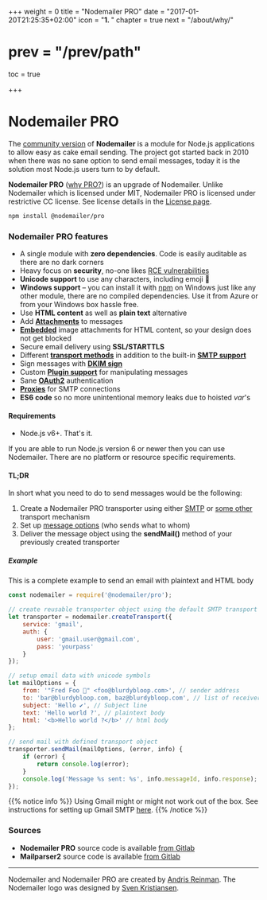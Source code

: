+++
weight = 0
title = "Nodemailer PRO"
date = "2017-01-20T21:25:35+02:00"
icon = "<b>1. </b>"
chapter = true
next = "/about/why/"
# prev = "/prev/path"
toc = true

+++

# Nodemailer PRO

The [community version](https://community.nodemailer.com/) of **Nodemailer** is a module for Node.js applications to allow easy as cake email sending. The project got started back in 2010 when there was no sane option to send email messages, today it is the solution most Node.js users turn to by default.

**Nodemailer PRO** ([why PRO?](/about/why/)) is an upgrade of Nodemailer. Unlike Nodemailer which is licensed under MIT, Nodemailer PRO is licensed under restrictive CC license. See license details in the [License page](/about/license/).

```bash
npm install @nodemailer/pro
```

### Nodemailer PRO features

- A single module with **zero dependencies**. Code is easily auditable as there are no dark corners
- Heavy focus on **security**, no-one likes [RCE vulnerabilities](http://thehackernews.com/2017/01/phpmailer-swiftmailer-zendmail.html)
- **Unicode support** to use any characters, including emoji 💪
- **Windows support** – you can install it with [npm](https://www.npmjs.com/package/@nodemailer/pro) on Windows just like any other module, there are no compiled dependencies. Use it from Azure or from your Windows box hassle free.
- Use **HTML content** as well as **plain text** alternative
- Add **[Attachments](/message/attachments/)** to messages
- **[Embedded](/message/embedded-images/)** image attachments for HTML content, so your design does not get blocked
- Secure email delivery using **SSL/STARTTLS**
- Different **[transport methods](/transports/)** in addition to the built-in **[SMTP support](/smtp/)**
- Sign messages with **[DKIM sign](/dkim/)**
- Custom **[Plugin support](/plugins/)** for manipulating messages
- Sane **[OAuth2](/smtp/oauth2/)** authentication
- **[Proxies](/smtp/proxies/)** for SMTP connections
- **ES6 code** so no more unintentional memory leaks due to hoisted *var*'s

#### Requirements

* Node.js v6+. That's it.

If you are able to run Node.js version 6 or newer then you can use Nodemailer. There are no platform or resource specific requirements.

#### TL;DR

In short what you need to do to send messages would be the following:

1. Create a Nodemailer PRO transporter using either [SMTP](/smtp/) or [some other](/transports/) transport mechanism
2. Set up [message options](/message/) (who sends what to whom)
3. Deliver the message object using the **sendMail()** method of your previously created transporter

##### Example

This is a complete example to send an email with plaintext and HTML body

```javascript
const nodemailer = require('@nodemailer/pro');

// create reusable transporter object using the default SMTP transport
let transporter = nodemailer.createTransport({
    service: 'gmail',
    auth: {
        user: 'gmail.user@gmail.com',
        pass: 'yourpass'
    }
});

// setup email data with unicode symbols
let mailOptions = {
    from: '"Fred Foo 👻" <foo@blurdybloop.com>', // sender address
    to: 'bar@blurdybloop.com, baz@blurdybloop.com', // list of receivers
    subject: 'Hello ✔', // Subject line
    text: 'Hello world ?', // plaintext body
    html: '<b>Hello world ?</b>' // html body
};

// send mail with defined transport object
transporter.sendMail(mailOptions, (error, info) {
    if (error) {
        return console.log(error);
    }
    console.log('Message %s sent: %s', info.messageId, info.response);
});
```

{{% notice info %}}
Using Gmail might or might not work out of the box. See instructions for setting up Gmail SMTP [here](/usage/using-gmail/).
{{% /notice %}}


### Sources

  * **Nodemailer PRO** source code is available [from Gitlab](https://gitlab.com/nodemailer/nodemailer-pro)
  * **Mailparser2** source code is available [from Gitlab](https://gitlab.com/nodemailer/mailparser2)

--------------------------------------------------------------------------------

Nodemailer and Nodemailer PRO are created by [Andris Reinman](https://github.com/andris9). The Nodemailer logo was designed by [Sven Kristjansen](https://www.behance.net/kristjansen).
